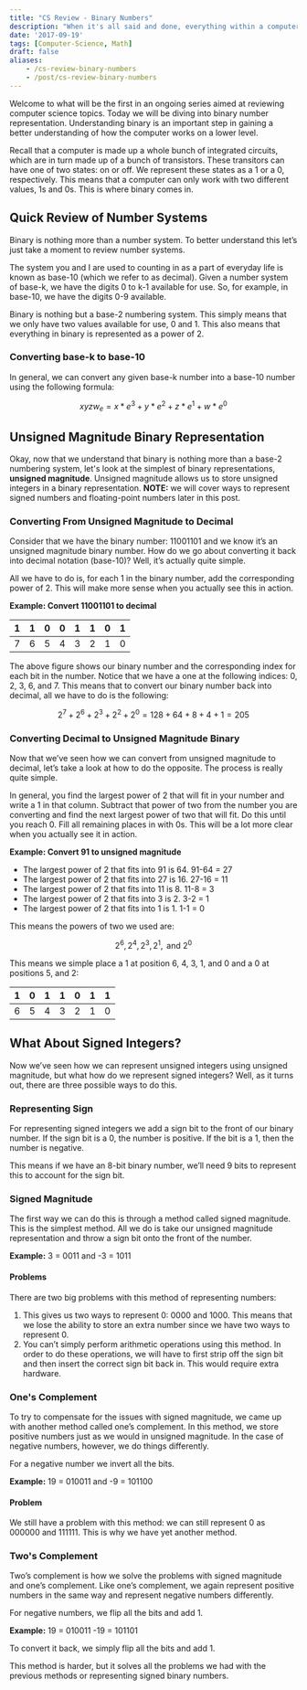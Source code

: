```yaml
---
title: "CS Review - Binary Numbers"
description: "When it's all said and done, everything within a computer is nothing more than a series of switches that are either on or off. We represent these on/off states with 0's and 1's - a system that we call binary. This post will give you a quick review of how binary numbers work."
date: '2017-09-19'
tags: [Computer-Science, Math]
draft: false
aliases: 
    - /cs-review-binary-numbers
    - /post/cs-review-binary-numbers
---
```


Welcome to what will be the first in an ongoing series aimed at reviewing computer science topics. Today we will be diving into binary number representation. Understanding binary is an important step in gaining a better understanding of how the computer works on a lower level.

Recall that a computer is made up a whole bunch of integrated circuits, which are in turn made up of a bunch of transistors. These transitors can have one of two states: on or off. We represent these states as a 1 or a 0, respectively. This means that a computer can only work with two different values, 1s and 0s. This is where binary comes in.

## Quick Review of Number Systems

Binary is nothing more than a number system. To better understand this let’s just take a moment to review number systems.

The system you and I are used to counting in as a part of everyday life is known as base-10 (which we refer to as decimal). Given a number system of base-k, we have the digits 0 to k-1 available for use. So, for example, in base-10, we have the digits 0-9 available.

Binary is nothing but a base-2 numbering system. This simply means that we only have two values available for use, 0 and 1. This also means that everything in binary is represented as a power of 2.

### Converting base-k to base-10

In general, we can convert any given base-k number into a base-10 number using the following formula:

$$ xyzw_e = x * e^3 + y * e^2 + z * e^1 + w * e^0 $$

## Unsigned Magnitude Binary Representation

Okay, now that we understand that binary is nothing more than a base-2 numbering system, let's look at the simplest of binary representations, **unsigned magnitude**. Unsigned magnitude allows us to store unsigned integers in a binary representation. **NOTE:** we will cover ways to represent signed numbers and floating-point numbers later in this post.

### Converting From Unsigned Magnitude to Decimal

Consider that we have the binary number: 11001101 and we know it’s an unsigned magnitude binary number. How do we go about converting it back into decimal notation (base-10)? Well, it’s actually quite simple.

All we have to do is, for each 1 in the binary number, add the corresponding power of 2. This will make more sense when you actually see this in action.

**Example: Convert 11001101 to decimal**

| 1 | 1 | 0 | 0 | 1 | 1 | 0 | 1 |
|---|---|---|---|---|---|---|---|
| 7 | 6 | 5 | 4 | 3 | 2 | 1 | 0 |

The above figure shows our binary number and the corresponding index for each bit in the number. Notice that we have a one at the following indices: 0, 2, 3, 6, and 7. This means that to convert our binary number back into decimal, all we have to do is the following:

$$ 2^7 + 2^6 + 2^3 + 2^2 + 2^0 = 128 + 64 + 8 + 4 + 1 = 205 $$

### Converting Decimal to Unsigned Magnitude Binary

Now that we’ve seen how we can convert from unsigned magnitude to decimal, let’s take a look at how to do the opposite. The process is really quite simple.

In general, you find the largest power of 2 that will fit in your number and write a 1 in that column. Subtract that power of two from the number you are converting and find the next largest power of two that will fit. Do this until you reach 0. Fill all remaining places in with 0s. This will be a lot more clear when you actually see it in action.

**Example: Convert 91 to unsigned magnitude**

* The largest power of 2 that fits into 91 is 64. 91-64 = 27
* The largest power of 2 that fits into 27 is 16. 27-16 = 11
* The largest power of 2 that fits into 11 is 8. 11-8 = 3
* The largest power of 2 that fits into 3 is 2. 3-2 = 1
* The largest power of 2 that fits into 1 is 1. 1-1 = 0

This means the powers of two we used are:

$$ 2^6, 2^4, 2^3, 2^1, \mbox{ and } 2^0 $$

This means we simple place a 1 at position 6, 4, 3, 1, and 0 and a 0 at positions 5, and 2:

| 1 | 0 | 1 | 1 | 0 | 1 | 1 | 
|---|---|---|---|---|---|---|
| 6 | 5 | 4 | 3 | 2 | 1 | 0 |

## What About Signed Integers? 

Now we’ve seen how we can represent unsigned integers using unsigned magnitude, but what how do we represent signed integers? Well, as it turns out, there are three possible ways to do this.

### Representing Sign 

For representing signed integers we add a sign bit to the front of our binary number. If the sign bit is a 0, the number is positive. If the bit is a 1, then the number is negative.

This means if we have an 8-bit binary number, we’ll need 9 bits to represent this to account for the sign bit.

### Signed Magnitude 

The first way we can do this is through a method called signed magnitude. This is the simplest method. All we do is take our unsigned magnitude representation and throw a sign bit onto the front of the number.

**Example:** 3 = 0011 and -3 = 1011

#### Problems

There are two big problems with this method of representing numbers:

1. This gives us two ways to represent 0: 0000 and 1000. This means that we lose the ability to store an extra number since we have two ways to represent 0.
2. You can’t simply perform arithmetic operations using this method. In order to do these operations, we will have to first strip off the sign bit and then insert the correct sign bit back in. This would require extra hardware.

### One's Complement

To try to compensate for the issues with signed magnitude, we came up with another method called one’s complement. In this method, we store positive numbers just as we would in unsigned magnitude. In the case of negative numbers, however, we do things differently.

For a negative number we invert all the bits.

**Example:** 19 = 010011 and -9 = 101100

#### Problem 

We still have a problem with this method: we can still represent 0 as 000000 and 111111. This is why we have yet another method.

### Two's Complement

Two’s complement is how we solve the problems with signed magnitude and one’s complement. Like one’s complement, we again represent positive numbers in the same way and represent negative numbers differently.

For negative numbers, we flip all the bits and add 1.

**Example:** 19 = 010011 -19 = 101101

To convert it back, we simply flip all the bits and add 1.

This method is harder, but it solves all the problems we had with the previous methods or representing signed binary numbers.